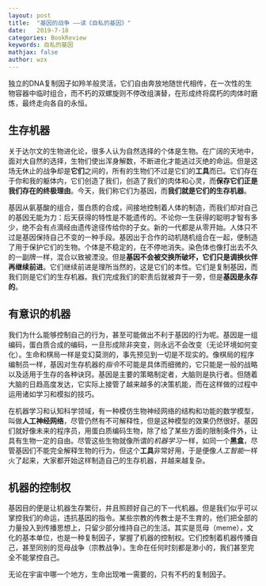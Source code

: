 ```yaml
---
layout: post
title:  "基因的战争 ——读《自私的基因》"
date:   2019-7-18
categories: BookReview
keywords: 自私的基因
mathjax: false
author: wzx
---
```


独立的DNA复制因子如羚羊般灵活，它们自由奔放地随世代相传，在一次性的生物容器中临时组合，而不朽的双螺旋则不停改组演替，在形成终将腐朽的肉体时磨炼，最终走向各自的永恒。




## 生存机器
关于达尔文的生物进化论，很多人认为自然选择的个体是生物。在广阔的天地中，面对大自然的选择，生物们使出浑身解数，不断进化才能逃过灭绝的命运。但是这场无休止的战争却是**它们**之间的，所有的生物们不过是它们的**工具**而已。它们存在于你和我的躯体内，它们创造了我们，创造了我们的肉体和心灵，而**保存它们正是我们存在的终极理由**。今天，我们称它们为基因，而**我们就是它们的生存机器**。

基因从氨基酸的组合，蛋白质的合成，间接地控制着人体的制造，而我们却对自己的基因无能为力：后天获得的特性是不能遗传的。不论你一生获得的聪明才智有多少，绝不会有点滴经由遗传途径传给你的子女。新的一代都是从零开始。人体只不过是基因保持自己不变的一种手段。基因出于合作的动机随机组合在一起，便制造了用于保护它们的生物。个体是不稳定的，在不停地消失。染色体也像打出去不久的一副牌一样，混合以致被湮没。但是**基因不会被交换所破坏，它们只是调换伙伴再继续前进**。它们继续前进是理所当然的，这是它们的本性。它们是复制基因，而我们则是它们的生存机器。我们完成我们的职责后就被弃于一旁，但是**基因是永存的**。

## 有意识的机器
我们为什么能够控制自己的行为，甚至可能做出不利于基因的行为呢。基因是一组编码，蛋白质合成的编码，一旦形成除非突变，则永远不会改变（无论环境如何变化）。生命和棋局一样是变幻莫测的，事先预见到一切是不现实的。像棋局的程序编制员一样，基因对生存机器的*指令*不可能是具体而细微的，它只能是一般的战略以及适用于生存的各种诀窍。基因是主要的策略制定者，大脑则是执行者。但随着大脑的日趋高度发达，它实际上接管了越来越多的决策机能，而在这样做的过程中运用诸如学习和模拟的技巧。

在机器学习和认知科学领域，有一种模仿生物神经网络的结构和功能的数学模型，叫做**人工神经网络**，尽管仍然有不可解释性，但是这种模型的效果仍然很好。基因们就好像未来的程序员，用蛋白质编码生物，除了给了某些方面的限制条件外，让具有生物一定的自由。尽管这些生物就像所谓的*机器学习*一样，如同一个**黑盒**，尽管基因们不能完全解释生物的行为，但这个**工具**非常好用，于是便像*人工智能*一样火了起来，大家都开始这样制造自己的生存机器，并越来越复杂。

## 机器的控制权
基因目的便是让机器生存繁衍，并且照顾好自己的下一代机器。但是我们似乎可以掌控我们的命运，违抗基因的指令。某些宗教的传教士是不生育的，他们把全部的力量投入到传播思想上，只留少部分维持自己的生活。其实是觅母（meme），文化的基本单位，也是一种复制因子，掌握了机器的控制权。它们控制着机器传播自己，甚至同别的觅母战争（宗教战争）。生命在任何时刻都是渺小的，我们甚至完全不能掌控自己。

无论在宇宙中哪一个地方，生命出现唯一需要的，只有不朽的复制因子。
